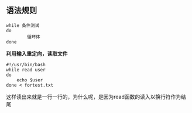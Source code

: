 ## 语法规则
```
while 条件测试
do
        循环体
done
```
**利用输入重定向，读取文件**  
```
#!/usr/bin/bash
while read user
do
    echo $user
done < fortest.txt
```
这样读出来就是一行一行的，为什么呢，是因为read函数的读入以换行符作为结尾

